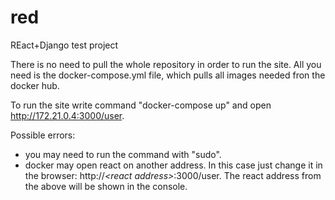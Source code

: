 # red
REact+Django test project

There is no need to pull the whole repository in order to run the site. All you need is the docker-compose.yml file, which pulls all images needed fron the docker hub.

To run the site write command "docker-compose up" and open http://172.21.0.4:3000/user.

Possible errors:
  - you may need to run the command with "sudo".
  - docker may open react on another address. In this case just change it in the browser: http://*\<react address\>*:3000/user. The react address from the above will be shown in the console.

